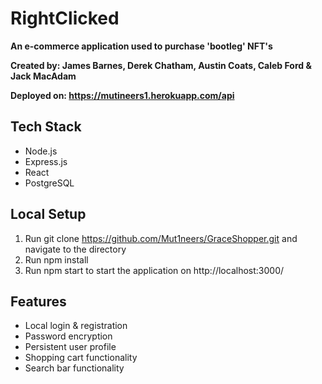 # RightClicked

**An e-commerce application used to purchase 'bootleg' NFT's**

**Created by: James Barnes, Derek Chatham, Austin Coats, Caleb Ford & Jack MacAdam**

**Deployed on: https://mutineers1.herokuapp.com/api**

## Tech Stack

- Node.js
- Express.js
- React
- PostgreSQL

## Local Setup

1. Run git clone https://github.com/Mut1neers/GraceShopper.git and navigate to the directory
2. Run npm install
3. Run npm start to start the application on http://localhost:3000/

## Features

- Local login & registration
- Password encryption
- Persistent user profile
- Shopping cart functionality
- Search bar functionality
